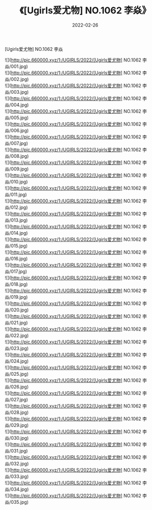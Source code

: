﻿---
layout: post
title:  《[Ugirls爱尤物] NO.1062 李焱》
date:   2022-02-26
img: http://pic.660000.xyz/1:/UGIRLS/2022/[Ugirls爱尤物] NO.1062 李焱/000.jpg
categories: [美女, 清纯, 唯美]
---

[Ugirls爱尤物] NO.1062 李焱

 ![](http://pic.660000.xyz/1:/UGIRLS/2022/[Ugirls爱尤物] NO.1062 李焱/001.jpg) <br>![](http://pic.660000.xyz/1:/UGIRLS/2022/[Ugirls爱尤物] NO.1062 李焱/002.jpg) <br>![](http://pic.660000.xyz/1:/UGIRLS/2022/[Ugirls爱尤物] NO.1062 李焱/003.jpg) <br>![](http://pic.660000.xyz/1:/UGIRLS/2022/[Ugirls爱尤物] NO.1062 李焱/004.jpg) <br>![](http://pic.660000.xyz/1:/UGIRLS/2022/[Ugirls爱尤物] NO.1062 李焱/005.jpg) <br>![](http://pic.660000.xyz/1:/UGIRLS/2022/[Ugirls爱尤物] NO.1062 李焱/006.jpg) <br>![](http://pic.660000.xyz/1:/UGIRLS/2022/[Ugirls爱尤物] NO.1062 李焱/007.jpg) <br>![](http://pic.660000.xyz/1:/UGIRLS/2022/[Ugirls爱尤物] NO.1062 李焱/008.jpg) <br>![](http://pic.660000.xyz/1:/UGIRLS/2022/[Ugirls爱尤物] NO.1062 李焱/009.jpg) <br>![](http://pic.660000.xyz/1:/UGIRLS/2022/[Ugirls爱尤物] NO.1062 李焱/010.jpg) <br>![](http://pic.660000.xyz/1:/UGIRLS/2022/[Ugirls爱尤物] NO.1062 李焱/011.jpg) <br>![](http://pic.660000.xyz/1:/UGIRLS/2022/[Ugirls爱尤物] NO.1062 李焱/012.jpg) <br>![](http://pic.660000.xyz/1:/UGIRLS/2022/[Ugirls爱尤物] NO.1062 李焱/013.jpg) <br>![](http://pic.660000.xyz/1:/UGIRLS/2022/[Ugirls爱尤物] NO.1062 李焱/014.jpg) <br>![](http://pic.660000.xyz/1:/UGIRLS/2022/[Ugirls爱尤物] NO.1062 李焱/015.jpg) <br>![](http://pic.660000.xyz/1:/UGIRLS/2022/[Ugirls爱尤物] NO.1062 李焱/016.jpg) <br>![](http://pic.660000.xyz/1:/UGIRLS/2022/[Ugirls爱尤物] NO.1062 李焱/017.jpg) <br>![](http://pic.660000.xyz/1:/UGIRLS/2022/[Ugirls爱尤物] NO.1062 李焱/018.jpg) <br>![](http://pic.660000.xyz/1:/UGIRLS/2022/[Ugirls爱尤物] NO.1062 李焱/019.jpg) <br>![](http://pic.660000.xyz/1:/UGIRLS/2022/[Ugirls爱尤物] NO.1062 李焱/020.jpg) <br>![](http://pic.660000.xyz/1:/UGIRLS/2022/[Ugirls爱尤物] NO.1062 李焱/021.jpg) <br>![](http://pic.660000.xyz/1:/UGIRLS/2022/[Ugirls爱尤物] NO.1062 李焱/022.jpg) <br>![](http://pic.660000.xyz/1:/UGIRLS/2022/[Ugirls爱尤物] NO.1062 李焱/023.jpg) <br>![](http://pic.660000.xyz/1:/UGIRLS/2022/[Ugirls爱尤物] NO.1062 李焱/024.jpg) <br>![](http://pic.660000.xyz/1:/UGIRLS/2022/[Ugirls爱尤物] NO.1062 李焱/025.jpg) <br>![](http://pic.660000.xyz/1:/UGIRLS/2022/[Ugirls爱尤物] NO.1062 李焱/026.jpg) <br>![](http://pic.660000.xyz/1:/UGIRLS/2022/[Ugirls爱尤物] NO.1062 李焱/027.jpg) <br>![](http://pic.660000.xyz/1:/UGIRLS/2022/[Ugirls爱尤物] NO.1062 李焱/028.jpg) <br>![](http://pic.660000.xyz/1:/UGIRLS/2022/[Ugirls爱尤物] NO.1062 李焱/029.jpg) <br>![](http://pic.660000.xyz/1:/UGIRLS/2022/[Ugirls爱尤物] NO.1062 李焱/030.jpg) <br>![](http://pic.660000.xyz/1:/UGIRLS/2022/[Ugirls爱尤物] NO.1062 李焱/031.jpg) <br>![](http://pic.660000.xyz/1:/UGIRLS/2022/[Ugirls爱尤物] NO.1062 李焱/032.jpg) <br>![](http://pic.660000.xyz/1:/UGIRLS/2022/[Ugirls爱尤物] NO.1062 李焱/033.jpg) <br>![](http://pic.660000.xyz/1:/UGIRLS/2022/[Ugirls爱尤物] NO.1062 李焱/034.jpg) <br>![](http://pic.660000.xyz/1:/UGIRLS/2022/[Ugirls爱尤物] NO.1062 李焱/035.jpg) <br>